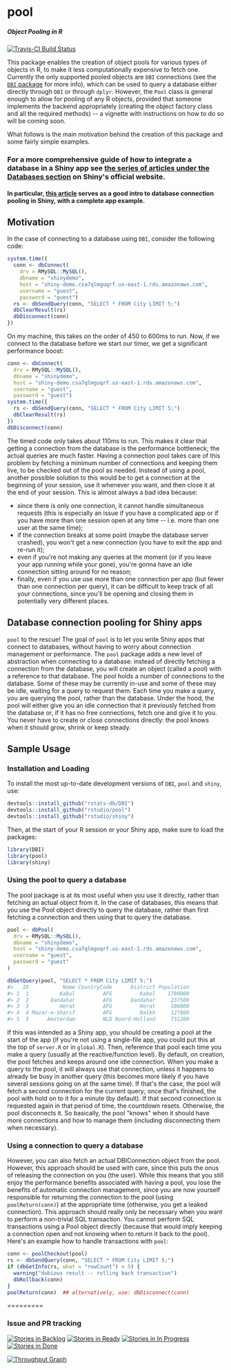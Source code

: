 pool
======

##### *Object Pooling in R*

[![Travis-CI Build Status](https://travis-ci.org/rstudio/pool.svg?branch=master)](https://travis-ci.org/rstudio/pool)

This package enables the creation of object pools for various types of objects in R, to make it less computationally expensive to fetch one. Currently the only supported pooled objects are `DBI` connections (see the [`DBI` package](https://github.com/rstats-db/DBI) for more info), which can be used to query a database either directly through `DBI` or through `dplyr`.
However, the `Pool` class is general enough to allow for pooling of any R objects, provided that someone implements the backend appropriately (creating the object factory class and all the required methods) -- a vignette with instructions on how to do so will be coming soon.

What follows is the main motivation behind the creation of this package and some fairly simple examples.

### For a more comprehensive guide of how to integrate a database in a Shiny app see [the series of articles under the Databases section](http://shiny.rstudio.com/articles/) on Shiny's official website.

#### In particular, [this article](http://shiny.rstudio.com/articles/pool-basics.html) serves as a good intro to database connection pooling in Shiny, with a complete app example.

## Motivation

In the case of connecting to a database using `DBI`, consider the following code:

```r
system.time({
  conn <- dbConnect(
    drv = RMySQL::MySQL(),
    dbname = "shinydemo",
    host = "shiny-demo.csa7qlmguqrf.us-east-1.rds.amazonaws.com",
    username = "guest",
    password = "guest")
  rs <- dbSendQuery(conn, "SELECT * FROM City LIMIT 5;")
  dbClearResult(rs)
  dbDisconnect(conn)
})
```

On my machine, this takes on the order of 450 to 600ms to run. Now, if we connect to the database before we start our timer, we get a significant performance boost:

```r
conn <- dbConnect(
  drv = RMySQL::MySQL(),
  dbname = "shinydemo",
  host = "shiny-demo.csa7qlmguqrf.us-east-1.rds.amazonaws.com",
  username = "guest",
  password = "guest")
system.time({
  rs <- dbSendQuery(conn, "SELECT * FROM City LIMIT 5;")
  dbClearResult(rs)
})
dbDisconnect(conn)
```

The timed code only takes about 110ms to run. This makes it clear that getting a connection from the database is the performance bottleneck; the actual queries are much faster. Having a connection pool takes care of this problem by fetching a minimum number of connections and keeping them live, to be checked out of the pool as needed. Instead of using a pool, another possible solution to this would be to get a connection at the beginning of your session, use it whenever you want, and then close it at the end of your session. This is almost always a bad idea because:

- since there is only one connection, it cannot handle simultaneous requests (this is especially an issue if you have a complicated app or if you have more than one session open at any time -- i.e. more than one user at the same time);
- if the connection breaks at some point (maybe the database server crashed), you won't get a new connection (you have to exit the app and re-run it);
- even if you're not making any queries at the moment (or if you leave your app running while your gone), you're gonna have an idle connection sitting around for no reason;
- finally, even if you use use more than one connection per app (but fewer than one connection per query), it can be difficult to keep track of all your connections, since you'll be opening and closing them in potentially very different places.

## Database connection pooling for Shiny apps

`pool` to the rescue! The goal of `pool` is to let you write Shiny apps that connect to databases, without having to worry about connection management or performance. The `pool` package adds a new level of abstraction when connecting to a database: instead of directly fetching a connection from the database, you will create an object (called a pool) with a reference to that database. The pool holds a number of connections to the database. Some of these may be currently in-use and some of these may be idle, waiting for a query to request them. Each time you make a query, you are querying the pool, rather than the database. Under the hood, the pool will either give you an idle connection that it previously fetched from the database or, if it has no free connections, fetch one and give it to you. You never have to create or close connections directly: the pool knows when it should grow, shrink or keep steady.

## Sample Usage

### Installation and Loading

To install the most up-to-date development versions of `DBI`, `pool` and `shiny`, use:

```r
devtools::install_github("rstats-db/DBI")
devtools::install_github("rstudio/pool")
devtools::install_github("rstudio/shiny")
```

Then, at the start of your R session or your Shiny app, make sure to load the packages:

```r
library(DBI)
library(pool)
library(shiny)
```

### Using the pool to query a database

The pool package is at its most useful when you use it directly, rather than fetching an actual object from it. In the case of databases, this means that you use the Pool object directly to query the database, rather than first fetching a connection and then using that to query the database.

```r
pool <- dbPool(
  drv = RMySQL::MySQL(),
  dbname = "shinydemo",
  host = "shiny-demo.csa7qlmguqrf.us-east-1.rds.amazonaws.com",
  username = "guest",
  password = "guest"
)

dbGetQuery(pool, "SELECT * FROM City LIMIT 5;")
#>   ID           Name CountryCode      District Population
#> 1  1          Kabul         AFG         Kabol    1780000
#> 2  2       Qandahar         AFG      Qandahar     237500
#> 3  3          Herat         AFG         Herat     186800
#> 4  4 Mazar-e-Sharif         AFG         Balkh     127800
#> 5  5      Amsterdam         NLD Noord-Holland     731200
```

If this was intended as a Shiny app, you should be creating a pool at the start of the app (if you're not using a single-file app, you could put this at the top of `server.R` or in `global.R`). Then, reference that pool each time you make a query (usually at the reactive/function level). By default, on creation, the pool fetches and keeps around one idle connection. When you make a query to the pool, it will always use that connection, unless it happens to already be busy in another query (this becomes more likely if you have several sessions going on at the same time). If that's the case, the pool will fetch a second connection for the current query; once that's finished, the pool with hold on to it for a minute (by default). If that second connection is requested again in that period of time, the countdown resets. Otherwise, the pool disconnects it. So basically, the pool "knows" when it should have more connections and how to manage them (including disconnecting them when necessary).

### Using a connection to query a database

However, you can also fetch an actual DBIConnection object from the pool. However, this approach should be used with care, since this puts the onus of releasing the connection on you (the user). While this means that you still enjoy the performance benefits associated with having a pool, you lose the benefits of automatic connection management, since you are now yourself responsible for returning the connection to the pool (using `poolReturn(conn)`) at the appropriate time (otherwise, you get a leaked connection). This approach should really only be necessary when you want to perform a non-trivial SQL transaction. You cannot perform SQL transactions using a Pool object directly (because that would imply keeping a connection open and not knowing when to return it back to the pool). Here's an example how to handle transactions with `pool`:

<!--
For simple transactions, consider using `withTransaction` instead, which is safer since it does not require you to fetch and release the connection yourself.
-->

```r
conn <- poolCheckout(pool)
rs <- dbSendQuery(conn, "SELECT * FROM City LIMIT 5;")
if (dbGetInfo(rs, what = "rowCount") > 5) {
  warning("dubious result -- rolling back transaction")
  dbRollback(conn)
}
poolReturn(conn)  ## alternatively, use: dbDisconnect(conn)
```

=========
### Issue and PR tracking

[![Stories in Backlog](https://badge.waffle.io/rstudio/pool.svg?label=Backlog&title=Backlog)](http://waffle.io/rstudio/pool)
[![Stories in Ready](https://badge.waffle.io/rstudio/pool.svg?label=Ready&title=Ready)](http://waffle.io/rstudio/pool)
[![Stories in In Progress](https://badge.waffle.io/rstudio/pool.svg?label=In%20Progress&title=In%20Progress)](http://waffle.io/rstudio/pool)
[![Stories in Done](https://badge.waffle.io/rstudio/pool.svg?label=Done&title=Done)](http://waffle.io/rstudio/pool)

[![Throughput Graph](https://graphs.waffle.io/rstudio/pool/throughput.svg)](https://waffle.io/rstudio/pool/metrics/throughput)

